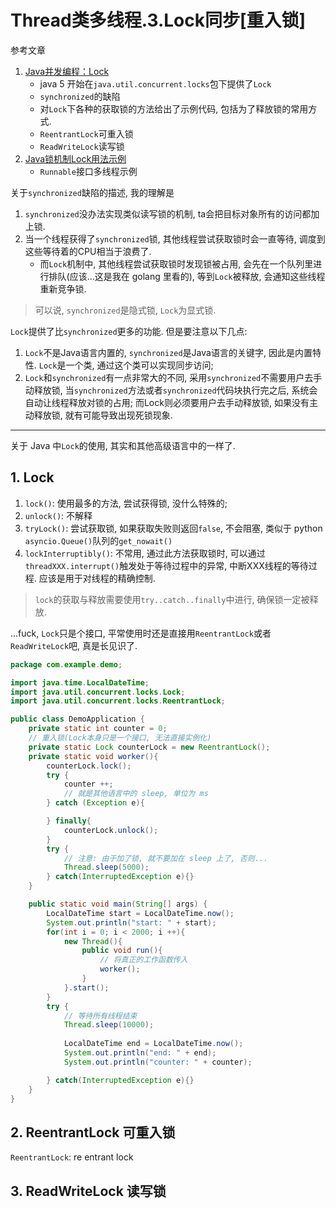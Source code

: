 # Thread类多线程.3.Lock同步[重入锁]

参考文章

1. [Java并发编程：Lock](https://www.cnblogs.com/dolphin0520/p/3923167.html)
	- java 5 开始在`java.util.concurrent.locks`包下提供了`Lock`
	- `synchronized`的缺陷
	- 对`Lock`下各种的获取锁的方法给出了示例代码, 包括为了释放锁的常用方式.
	- `ReentrantLock`可重入锁
	- `ReadWriteLock`读写锁
2. [Java锁机制Lock用法示例](https://www.jb51.net/article/146258.htm)
	- `Runnable`接口多线程示例

关于`synchronized`缺陷的描述, 我的理解是

1. `synchronized`没办法实现类似读写锁的机制, ta会把目标对象所有的访问都加上锁.
2. 当一个线程获得了`synchronized`锁, 其他线程尝试获取锁时会一直等待, 调度到这些等待着的CPU相当于浪费了. 
	- 而`Lock`机制中, 其他线程尝试获取锁时发现锁被占用, 会先在一个队列里进行排队(应该...这是我在 golang 里看的), 等到`Lock`被释放, 会通知这些线程重新竞争锁.

> 可以说, `synchronized`是隐式锁, `Lock`为显式锁.

`Lock`提供了比`synchronized`更多的功能. 但是要注意以下几点: 

1. `Lock`不是Java语言内置的, `synchronized`是Java语言的关键字, 因此是内置特性. `Lock`是一个类, 通过这个类可以实现同步访问; 
2. `Lock`和`synchronized`有一点非常大的不同, 采用`synchronized`不需要用户去手动释放锁, 当`synchronized`方法或者`synchronized`代码块执行完之后, 系统会自动让线程释放对锁的占用; 而Lock则必须要用户去手动释放锁, 如果没有主动释放锁, 就有可能导致出现死锁现象. 

------

关于 Java 中`Lock`的使用, 其实和其他高级语言中的一样了.

## 1. Lock

1. `lock()`: 使用最多的方法, 尝试获得锁, 没什么特殊的; 
2. `unlock()`: 不解释
3. `tryLock()`: 尝试获取锁, 如果获取失败则返回`false`, 不会阻塞, 类似于 python `asyncio.Queue()`队列的`get_nowait()`
4. `lockInterruptibly()`: 不常用, 通过此方法获取锁时, 可以通过`threadXXX.interrupt()`触发处于等待过程中的异常, 中断XXX线程的等待过程. 应该是用于对线程的精确控制.

> `lock`的获取与释放需要使用`try..catch..finally`中进行, 确保锁一定被释放.

...fuck, `Lock`只是个接口, 平常使用时还是直接用`ReentrantLock`或者`ReadWriteLock`吧, 真是长见识了.

```java
package com.example.demo;

import java.time.LocalDateTime;
import java.util.concurrent.locks.Lock;
import java.util.concurrent.locks.ReentrantLock;

public class DemoApplication {
	private static int counter = 0;
	// 重入锁(Lock本身只是一个接口, 无法直接实例化)
	private static Lock counterLock = new ReentrantLock();
	private static void worker(){
		counterLock.lock();
		try {
			counter ++;
			// 就是其他语言中的 sleep, 单位为 ms
		} catch (Exception e){

		} finally{
			counterLock.unlock();
		}
		try {
			// 注意: 由于加了锁, 就不要加在 sleep 上了, 否则...
			Thread.sleep(5000);
		} catch(InterruptedException e){}
	}

	public static void main(String[] args) {
		LocalDateTime start = LocalDateTime.now();
		System.out.println("start: " + start);
		for(int i = 0; i < 2000; i ++){
			new Thread(){
				public void run(){
					// 将真正的工作函数传入
					worker();
				}
			}.start();
		}
		try {
			// 等待所有线程结束
			Thread.sleep(10000);
	
			LocalDateTime end = LocalDateTime.now();
			System.out.println("end: " + end);
			System.out.println("counter: " + counter);

		} catch(InterruptedException e){}
	}
}
```

## 2. ReentrantLock 可重入锁

`ReentrantLock`: re entrant lock

## 3. ReadWriteLock 读写锁
